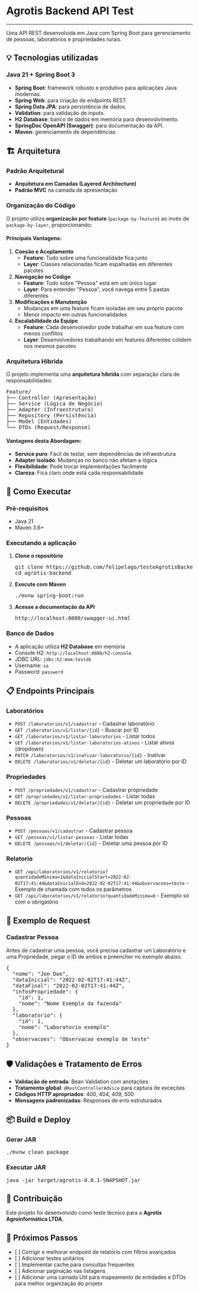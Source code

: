 <h1>Agrotis Backend API Test</h1>
<p></p>
<hr/>

<p>Uma API REST desenvolvida em Java com Spring Boot para gerenciamento de pessoas, laboratórios e propriedades rurais.</p>

<h2>💡 Tecnologias utilizadas</h2>

<h3>Java 21 + Spring Boot 3</h3>
<ul>
  <li><strong>Spring Boot</strong>: framework robusto e produtivo para aplicações Java modernas.</li>
  <li><strong>Spring Web</strong>: para criação de endpoints REST.</li>
  <li><strong>Spring Data JPA</strong>: para persistência de dados.</li>
  <li><strong>Validation</strong>: para validação de inputs.</li>
  <li><strong>H2 Database</strong>: banco de dados em memória para desenvolvimento.</li>
  <li><strong>SpringDoc OpenAPI (Swagger)</strong>: para documentação da API.</li>
  <li><strong>Maven</strong>: gerenciamento de dependências.</li>
</ul>

<h2>🏗️ Arquitetura</h2>

<h3>Padrão Arquitetural</h3>
<ul>
  <li><strong>Arquitetura em Camadas (Layered Architecture)</strong></li>
  <li><strong>Padrão MVC</strong> na camada de apresentação</li>
</ul>

<h3>Organização do Código</h3>
<p>O projeto utiliza <strong>organização por feature</strong> (<code>package-by-feature</code>) ao invés de <code>package-by-layer</code>, proporcionando:</p>

<h4>Principais Vantagens:</h4>

<ol>
  <li><strong>Coesão e Acoplamento</strong>
    <ul>
      <li><strong>Feature</strong>: Tudo sobre uma funcionalidade fica junto</li>
      <li><strong>Layer</strong>: Classes relacionadas ficam espalhadas em diferentes pacotes</li>
    </ul>
  </li>
  
  <li><strong>Navegação no Código</strong>
    <ul>
      <li><strong>Feature</strong>: Tudo sobre "Pessoa" está em um único lugar</li>
      <li><strong>Layer</strong>: Para entender "Pessoa", você navega entre 5 pastas diferentes</li>
    </ul>
  </li>
  
  <li><strong>Modificações e Manutenção</strong>
    <ul>
      <li>Mudanças em uma feature ficam isoladas em seu próprio pacote</li>
      <li>Menor impacto em outras funcionalidades</li>
    </ul>
  </li>
  
  <li><strong>Escalabilidade da Equipe</strong>
    <ul>
      <li><strong>Feature</strong>: Cada desenvolvedor pode trabalhar em sua feature com menos conflitos</li>
      <li><strong>Layer</strong>: Desenvolvedores trabalhando em features diferentes colidem nos mesmos pacotes</li>
    </ul>
  </li>
</ol>

<h3>Arquitetura Híbrida</h3>

<p>O projeto implementa uma <strong>arquitetura híbrida</strong> com separação clara de responsabilidades:</p>

<pre>
Feature/
├── Controller (Apresentação)
├── Service (Lógica de Negócio)
├── Adapter (Infraestrutura)
├── Repository (Persistência)
├── Model (Entidades)
└── DTOs (Request/Response)
</pre>

<h4>Vantagens desta Abordagem:</h4>

<ul>
  <li><strong>Service puro</strong>: Fácil de testar, sem dependências de infraestrutura</li>
  <li><strong>Adapter isolado</strong>: Mudanças no banco não afetam a lógica</li>
  <li><strong>Flexibilidade</strong>: Pode trocar implementações facilmente</li>
  <li><strong>Clareza</strong>: Fica claro onde está cada responsabilidade</li>
</ul>

<h2>🚀 Como Executar</h2>

<h3>Pré-requisitos</h3>
<ul>
  <li>Java 21</li>
  <li>Maven 3.6+</li>
</ul>

<h3>Executando a aplicação</h3>

<ol>
  <li><strong>Clone o repositório</strong>
    <pre>git clone https://github.com/felipelago/testeAgrotisBackend
cd agrotis-backend</pre>
  </li>
  
  <li><strong>Execute com Maven</strong>
    <pre>./mvnw spring-boot:run</pre>
  </li>
  
  <li><strong>Acesse a documentação da API</strong>
    <pre>http://localhost:8080/swagger-ui.html</pre>
  </li>
</ol>

<h3>Banco de Dados</h3>
<ul>
  <li>A aplicação utiliza <strong>H2 Database</strong> em memória</li>
  <li>Console H2: <code>http://localhost:8080/h2-console</code></li>
  <li>JDBC URL: <code>jdbc:h2:mem:testdb</code></li>
  <li>Username: <code>sa</code></li>
  <li>Password: <code>password</code></li>
</ul>

<h2>📋 Endpoints Principais</h2>

<h3>Laboratórios</h3>
<ul>
  <li><code>POST /laboratorios/v1/cadastrar</code> - Cadastrar laboratório</li>
  <li><code>GET /laboratorios/v1/listar/{id}</code> - Buscar por ID</li>
  <li><code>GET /laboratorios/v1/listar-laboratorios</code> - Listar todos</li>
  <li><code>GET /laboratorios/v1/listar-laboratorios-ativos</code> - Listar ativos (dropdown)</li>
  <li><code>PATCH /laboratorios/v1/inativar-laboratorio/{id}</code> - Inativar</li>
  <li><code>DELETE /laboratorios/v1/deletar/{id}</code> - Deletar um laboratório por ID</li>
</ul>

<h3>Propriedades</h3>
<ul>
  <li><code>POST /propriedades/v1/cadastrar</code> - Cadastrar propriedade</li>
  <li><code>GET /propriedades/v1/listar-propriedades</code> - Listar todas</li>
  <li><code>DELETE /propriedades/v1/deletar/{id}</code> - Deletar um propriedade por ID</li>
</ul>

<h3>Pessoas</h3>
<ul>
  <li><code>POST /pessoas/v1/cadastrar</code> - Cadastrar pessoa</li>
  <li><code>GET /pessoas/v1/listar-pessoas</code> - Listar todas</li>
  <li><code>DELETE /pessoas/v1/deletar/{id}</code> - Deletar uma pessoa por ID</li>
</ul>

<h3>Relatorio</h3>
<ul>
  <li><code>GET /api/laboratorios/v1/relatorio?quantidadeMinima=1&dataInicialStart=2022-02-02T17:41:44&dataInicialEnd=2022-02-02T17:41:44&observacoes=teste</code> - Exemplo de chamada com todos os parâmetros</li>
  <li><code>GET /api/laboratorios/v1/relatorio?quantidadeMinima=0</code> - Exemplo só com o obrigatório
</li>
</ul>

<h2>🧪 Exemplo de Request</h2>

<h3>Cadastrar Pessoa</h3>
Antes de cadastrar uma pessoa, você precisa cadastrar um Laboratório e uma Propriedade, pegar o ID de ambos e preencher no exemplo abaixo.

<pre>{
  "nome": "Jon Doe",
  "dataInicial": "2022-02-02T17:41:44Z",
  "dataFinal": "2022-02-02T17:41:44Z",
  "infosPropriedade": {
    "id": 1,
    "nome": "Nome Exemplo da fazenda"
  },
  "laboratorio": {
    "id": 1,
    "nome": "Laboratorio exemplo"
  },
  "observacoes": "Observacao exemplo de teste"
}</pre>

<h2>🛡️ Validações e Tratamento de Erros</h2>

<ul>
  <li><strong>Validação de entrada</strong>: Bean Validation com anotações</li>
  <li><strong>Tratamento global</strong>: <code>@RestControllerAdvice</code> para captura de exceções</li>
  <li><strong>Códigos HTTP apropriados</strong>: 400, 404, 409, 500</li>
  <li><strong>Mensagens padronizadas</strong>: Responses de erro estruturados</li>
</ul>

<h2>📦 Build e Deploy</h2>

<h3>Gerar JAR</h3>
<pre>./mvnw clean package</pre>

<h3>Executar JAR</h3>
<pre>java -jar target/agrotis-0.0.1-SNAPSHOT.jar</pre>

<h2>🤝 Contribuição</h2>

<p>Este projeto foi desenvolvido como teste técnico para a <strong>Agrotis Agroinformática LTDA</strong>.</p>

<h2>📝 Próximos Passos</h2>

<ul>
  <li>[ ] Corrigir e melhorar endpoint de relatório com filtros avançados</li>
  <li>[ ] Adicionar testes unitários</li>
  <li>[ ] Implementar cache para consultas frequentes</li>
  <li>[ ] Adicionar paginação nas listagens</li>
  <li>[ ] Adicionar uma camada Util para mapeamento de entidades e DTOs para melhor organização do projeto</li>
</ul>
